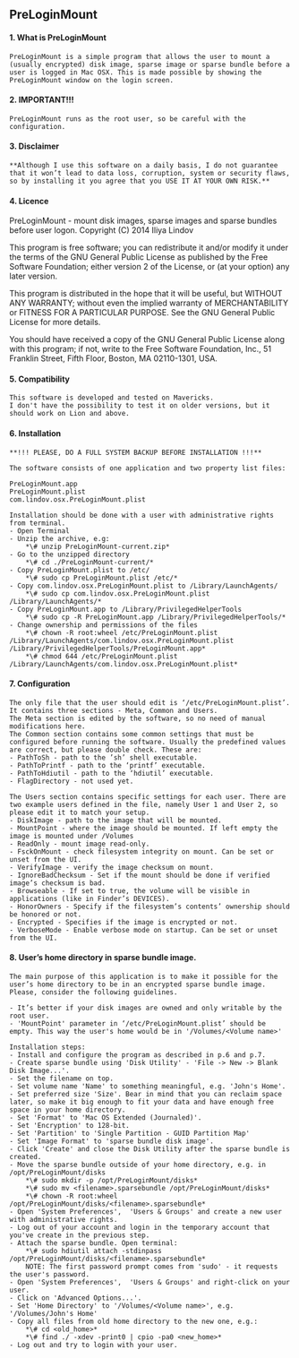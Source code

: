 ## PreLoginMount



#### 1. What is PreLoginMount

	PreLoginMount is a simple program that allows the user to mount a (usually encrypted) disk image, sparse image or sparse bundle before a user is logged in Mac OSX. This is made possible by showing the PreLoginMount window on the login screen.


#### 2. IMPORTANT!!!

	PreLoginMount runs as the root user, so be careful with the configuration.


#### 3. Disclaimer

	**Although I use this software on a daily basis, I do not guarantee that it won’t lead to data loss, corruption, system or security flaws, so by installing it you agree that you USE IT AT YOUR OWN RISK.**


#### 4. Licence

 PreLoginMount - mount disk images, sparse images and sparse bundles before user logon.
 Copyright (C) 2014  Iliya Lindov

 This program is free software; you can redistribute it and/or
 modify it under the terms of the GNU General Public License
 as published by the Free Software Foundation; either version 2
 of the License, or (at your option) any later version.

 This program is distributed in the hope that it will be useful,
 but WITHOUT ANY WARRANTY; without even the implied warranty of
 MERCHANTABILITY or FITNESS FOR A PARTICULAR PURPOSE.  See the
 GNU General Public License for more details.

 You should have received a copy of the GNU General Public License
 along with this program; if not, write to the Free Software
 Foundation, Inc., 51 Franklin Street, Fifth Floor, Boston, MA  02110-1301, USA.


#### 5. Compatibility

	This software is developed and tested on Mavericks.
	I don't have the possibility to test it on older versions, but it should work on Lion and above.


#### 6. Installation

	**!!! PLEASE, DO A FULL SYSTEM BACKUP BEFORE INSTALLATION !!!**

	The software consists of one application and two property list files:
	
	PreLoginMount.app
	PreLoginMount.plist
	com.lindov.osx.PreLoginMount.plist

	Installation should be done with a user with administrative rights from terminal.
	- Open Terminal
	- Unzip the archive, e.g:
		*\# unzip PreLoginMount-current.zip*
	- Go to the unzipped directory
		*\# cd ./PreLoginMount-current/*
	- Copy PreLoginMount.plist to /etc/
		*\# sudo cp PreLoginMount.plist /etc/*
	- Copy com.lindov.osx.PreLoginMount.plist to /Library/LaunchAgents/
		*\# sudo cp com.lindov.osx.PreLoginMount.plist /Library/LaunchAgents/*
	- Copy PreLoginMount.app to /Library/PrivilegedHelperTools
		*\# sudo cp -R PreLoginMount.app /Library/PrivilegedHelperTools/*
	- Change ownership and permissions of the files
		*\# chown -R root:wheel /etc/PreLoginMount.plist /Library/LaunchAgents/com.lindov.osx.PreLoginMount.plist /Library/PrivilegedHelperTools/PreLoginMount.app*
		*\# chmod 644 /etc/PreLoginMount.plist /Library/LaunchAgents/com.lindov.osx.PreLoginMount.plist*


#### 7. Configuration
	
	The only file that the user should edit is ‘/etc/PreLoginMount.plist’. It contains three sections - Meta, Common and Users.
	The Meta section is edited by the software, so no need of manual modifications here.
	The Common section contains some common settings that must be configured before running the software. Usually the predefined values are correct, but please double check. These are:
	- PathToSh - path to the ’sh’ shell executable.
	- PathToPrintf - path to the ‘printf’ executable.
	- PathToHdiutil - path to the ‘hdiutil’ executable.
	- FlagDirectory - not used yet.

	The Users section contains specific settings for each user. There are two example users defined in the file, namely User 1 and User 2, so please edit it to match your setup.
	- DiskImage - path to the image that will be mounted.
	- MountPoint - where the image should be mounted. If left empty the image is mounted under /Volumes
	- ReadOnly - mount image read-only.
	- FsckOnMount - check filesystem integrity on mount. Can be set or unset from the UI. 
	- VerifyImage - verify the image checksum on mount.
	- IgnoreBadChecksum - Set if the mount should be done if verified image’s checksum is bad.
	- Browseable - If set to true, the volume will be visible in applications (like in Finder’s DEVICES).
	- HonorOwners - Specify if the filesystem’s contents’ ownership should be honored or not.
	- Encrypted - Specifies if the image is encrypted or not.
	- VerboseMode - Enable verbose mode on startup. Can be set or unset from the UI.


#### 8. User’s home directory in sparse bundle image.
	
	The main purpose of this application is to make it possible for the user’s home directory to be in an encrypted sparse bundle image.
	Please, consider the following guidelines.

	- It’s better if your disk images are owned and only writable by the root user.
	- 'MountPoint' parameter in ‘/etc/PreLoginMount.plist’ should be empty. This way the user's home would be in '/Volumes/<Volume name>'

	Installation steps:
	- Install and configure the program as described in p.6 and p.7.
	- Create sparse bundle using 'Disk Utility' - 'File -> New -> Blank Disk Image...'. 
	- Set the filename on top.
	- Set volume name 'Name' to something meaningful, e.g. 'John's Home'.
	- Set preferred size 'Size'. Bear in mind that you can reclaim space later, so make it big enough to fit your data and have enough free space in your home directory.
	- Set 'Format' to 'Mac OS Extended (Journaled)'.
	- Set 'Encryption' to 128-bit.
	- Set 'Partition' to 'Single Partition - GUID Partition Map'
	- Set 'Image Format' to 'sparse bundle disk image'.
	- Click 'Create' and close the Disk Utility after the sparse bundle is created.
	- Move the sparse bundle outside of your home directory, e.g. in /opt/PreLoginMount/disks
		*\# sudo mkdir -p /opt/PreLoginMount/disks*
		*\# sudo mv <filename>.sparsebundle /opt/PreLoginMount/disks*
		*\# chown -R root:wheel /opt/PreLoginMount/disks/<filename>.sparsebundle*
	- Open 'System Preferences',  'Users & Groups' and create a new user with administrative rights.
	- Log out of your account and login in the temporary account that you've create in the previous step.
	- Attach the sparse bundle. Open terminal:
		*\# sudo hdiutil attach -stdinpass /opt/PreLoginMount/disks/<filename>.sparsebundle*
		NOTE: The first password prompt comes from 'sudo' - it requests the user's password.
	- Open 'System Preferences',  'Users & Groups' and right-click on your user.
	- Click on 'Advanced Options...'.
	- Set 'Home Directory' to '/Volumes/<Volume name>', e.g. '/Volumes/John's Home'
	- Copy all files from old home directory to the new one, e.g.:
		*\# cd <old_home>*
		*\# find ./ -xdev -print0 | cpio -pa0 <new_home>*
	- Log out and try to login with your user.

